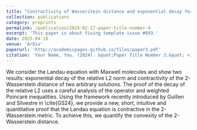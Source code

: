 ```yaml
---
title: "Contractivity of Wasserstein distance and exponential decay for the Landau equation with Maxwellian molecules"
collection: publications
category: preprints
permalink: /publication/2024-02-17-paper-title-number-4
excerpt: 'This paper is about fixing template issue #693.'
date: 2025-04-18
venue: 'ArXiv'
paperurl: 'http://academicpages.github.io/files/paper3.pdf'
citation: 'Your Name, You. (2024). &quot;Paper Title Number 3.&quot; <i>GitHub Journal of Bugs</i>. 1(3).'
---
```


We consider the Landau equation with Maxwell molecules and show two results: exponential decay of the relative L2 norm and contractivity of the 2-Wasserstein distance of two arbitrary solutions. The proof of the decay of the relative L2 uses a careful analysis of the operator and weighted Poincaré inequalities. Using the framework recently introduced by Guillen and Silvestre in \cite{GS24}, we provide a new, short, intuitive and quantitative proof that the Landau equation is contractive in the 2-Wasserstein metric. To achieve this, we quantify the convexity of the 2-Wasserstein distance.
